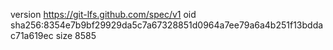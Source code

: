 version https://git-lfs.github.com/spec/v1
oid sha256:8354e7b9bf29929da5c7a67328851d0964a7ee79a6a4b251f13bddac71a619ec
size 8585
